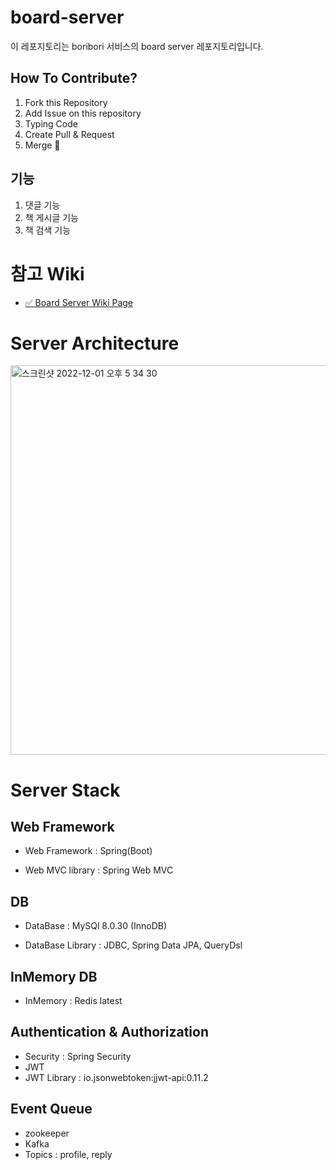 # board-server
이 레포지토리는 boribori 서비스의 board server 레포지토리입니다.

## How To Contribute?

1. Fork this Repository
2. Add Issue on this repository
3. Typing Code
4. Create Pull & Request
5. Merge 🤗 

## 기능

1. 댓글 기능
2. 책 게시글 기능
3. 책 검색 기능

# 참고 Wiki
* [✅ Board Server Wiki Page](https://github.com/Bori-Bori/board-server/wiki)

# Server Architecture

<img width="623" alt="스크린샷 2022-12-01 오후 5 34 30" src="https://user-images.githubusercontent.com/79268661/205018381-b6429592-fdde-4427-8af4-5579bcd40873.png">

# Server Stack

## Web Framework

* Web Framework : Spring(Boot)

* Web MVC library : Spring Web MVC

## DB

* DataBase : MySQl 8.0.30 (InnoDB)

* DataBase Library : JDBC, Spring Data JPA, QueryDsl

## InMemory DB 

* InMemory : Redis latest

## Authentication & Authorization

* Security : Spring Security 
* JWT
* JWT Library : io.jsonwebtoken:jjwt-api:0.11.2

## Event Queue

* zookeeper
* Kafka
* Topics : profile, reply










